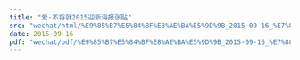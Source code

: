 ```yaml
---
title: "爱·不将就2015迎新海报张贴"
src: "wechat/html/%E9%85%B7%E5%84%BF%E8%AE%BA%E5%9D%9B_2015-09-16_%E7%88%B1%C2%B7%E4%B8%8D%E5%B0%86%E5%B0%B12015%E8%BF%8E%E6%96%B0%E6%B5%B7%E6%8A%A5%E5%BC%A0%E8%B4%B4.html"
date: 2015-09-16
pdf: "wechat/pdf/%E9%85%B7%E5%84%BF%E8%AE%BA%E5%9D%9B_2015-09-16_%E7%88%B1%C2%B7%E4%B8%8D%E5%B0%86%E5%B0%B12015%E8%BF%8E%E6%96%B0%E6%B5%B7%E6%8A%A5%E5%BC%A0%E8%B4%B4.pdf"
---
```

